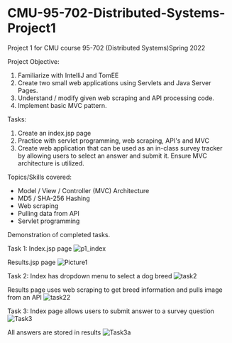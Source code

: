 # CMU-95-702-Distributed-Systems-Project1
Project 1 for CMU course 95-702 (Distributed Systems)Spring 2022

Project Objective:
1. Familiarize with IntelliJ and TomEE
2. Create two small web applications using Servlets and Java Server Pages.
3. Understand / modify given web scraping and API processing code.
4. Implement basic MVC pattern.

Tasks: 
1. Create an index.jsp page
2. Practice with servlet programming, web scraping, API's and MVC
3. Create web application that can be used as an in-class survey tracker by allowing users to select an answer and submit it. Ensure MVC architecture is utilized. 

Topics/Skills covered:
- Model / View / Controller (MVC) Architecture
- MD5 / SHA-256 Hashing
- Web scraping
- Pulling data from API
- Servlet programming

Demonstration of completed tasks.

Task 1:
Index.jsp page
![p1_index](https://user-images.githubusercontent.com/114946651/193722146-48b9638d-8367-4303-a2db-d92c962c5056.png)

Results.jsp page
![Picture1](https://user-images.githubusercontent.com/114946651/193722224-6bcf377a-260a-4cb6-83af-d1da36f30bd6.png)


Task 2:
Index has dropdown menu to select a dog breed
![task2](https://user-images.githubusercontent.com/114946651/193723214-bc989eb8-a61f-4519-8bba-323b75af4d11.png)

Results page uses web scraping to get breed information and pulls image from an API
![task22](https://user-images.githubusercontent.com/114946651/193723275-e5505d2a-8fc9-4138-8d04-a4dce05e91f5.png)

Task 3:
Index page allows users to submit answer to a survey question
![Task3](https://user-images.githubusercontent.com/114946651/193723851-82d8fb55-74fe-4952-b0e2-eacbcc466e68.png)

All answers are stored in results 
![Task3a](https://user-images.githubusercontent.com/114946651/193723972-eadd9056-9f19-454f-9b02-e3691b57f7fe.png)
